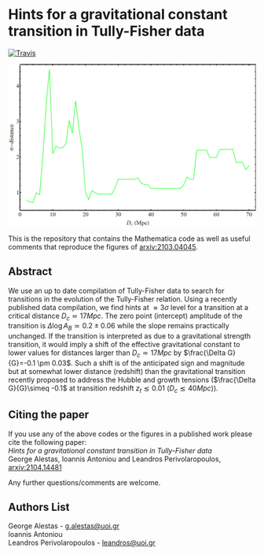 # Hints for a gravitational constant transition in Tully-Fisher data

[![Travis](https://img.shields.io/badge/language-Mathematica-green.svg)]()

<p align="center">
<img src="preview.PNG" width="700" title="preview" />
</p>

This is the repository that contains the Mathematica code as well as useful comments that reproduce the figures of [arxiv:2103.04045](https://arxiv.org/abs/2103.04045).

## Abstract
We use an up to date compilation of Tully-Fisher data to search for transitions in the evolution of the Tully-Fisher relation. Using a recently published data compilation, we find hints at $\approx 3\sigma$ level for a transition at a critical distance $D_c \simeq 17 Mpc$. The zero point (intercept)  amplitude of the transition is $\Delta \log A_B \simeq 0.2 \pm 0.06$ while the slope remains practically unchanged. If the transition is interpreted as due to a gravitational strength transition, it would imply a shift of the effective gravitational constant to lower values for distances larger than $D_c\simeq 17 Mpc$ by $\frac{\Delta G}{G}=-0.1 \pm 0.03$. Such a shift is of the anticipated  sign and magnitude but at somewhat lower distance (redshift) than the gravitational transition recently proposed to address the Hubble and growth tensions ($\frac{\Delta G}{G}\simeq -0.1$ at transition redshift  $z_t\lesssim 0.01$ ($D_c\lesssim 40 Mpc$)).

## Citing the paper 
If you use any of the above codes or the figures in a published work please cite the following paper:
<br>*Hints for a gravitational constant transition in Tully-Fisher data*
<br>George Alestas, Ioannis Antoniou and Leandros Perivolaropoulos, [arxiv:2104.14481](https://arxiv.org/abs/2104.14481)

Any further questions/comments are welcome.


## Authors List
George Alestas - <g.alestas@uoi.gr>
<br>Ioannis Antoniou
<br>Leandros Perivolaropoulos - <leandros@uoi.gr>
